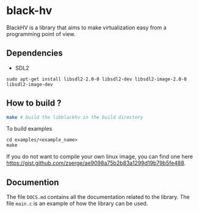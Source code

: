 # black-hv

BlackHV is a library that aims to make virtualization easy from a programming point of view.

## Dependencies

 * SDL2

```
sudo apt-get install libsdl2-2.0-0 libsdl2-dev libsdl2-image-2.0-0 libsdl2-image-dev
```

## How to build ?

```sh
make # build the libblackhv in the build directory
```

To build examples

```
cd examples/<example_name>
make
```

If you do not want to compile your own linux image, you can find one here https://gist.github.com/zserge/ae9098a75b2b83a1299d19b79b5fe488.

## Documention

The file `DOCS.md` contains all the documentation related to the library. The file `main.c` is an example of how the library can be used.